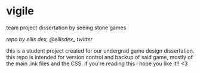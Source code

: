 # vigile
team project dissertation by seeing stone games<p>
<i>repo by ellis dex, @ellisdex_ twitter</i><p><p>

this is a student project created for our undergrad game design dissertation. this repo is intended for version control and backup of said game, mostly of the main .ink files and the CSS. if you're reading this i hope you like it!! <3
